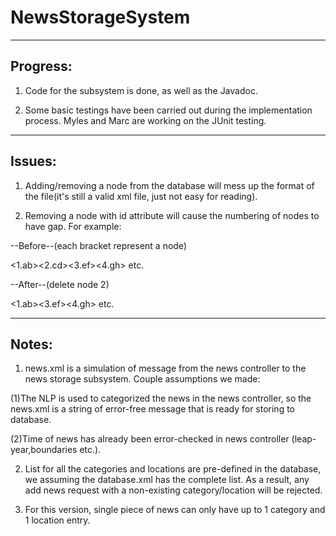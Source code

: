 NewsStorageSystem
=================

------------
Progress:
------------

1. Code for the subsystem is done, as well as the Javadoc.

2. Some basic testings have been carried out during the implementation process. Myles and Marc are working on the JUnit testing.



------------
Issues:
------------

1. Adding/removing a node from the database will mess up the format of the file(it's still a valid xml file, just not easy for reading).

2. Removing a node with id attribute will cause the numbering of nodes to have gap. For example:

 --Before--(each bracket represent a node)

 <1.ab><2.cd><3.ef><4.gh> etc.

 --After--(delete node 2)

 <1.ab><3.ef><4.gh> etc.



------------
Notes:
------------

1. news.xml is a simulation of message from the news controller to the news storage subsystem. Couple assumptions we made:

 (1)The NLP is used to categorized the news in the news controller, so the news.xml is a string of error-free message that is ready for storing to database.

 (2)Time of news has already been error-checked in news controller (leap-year,boundaries etc.).

2. List for all the categories and locations are pre-defined in the database, we assuming the database.xml has the complete list. As a result, any add news request with a non-existing category/location will be rejected.

3. For this version, single piece of news can only have up to 1 category and 1 location entry.
